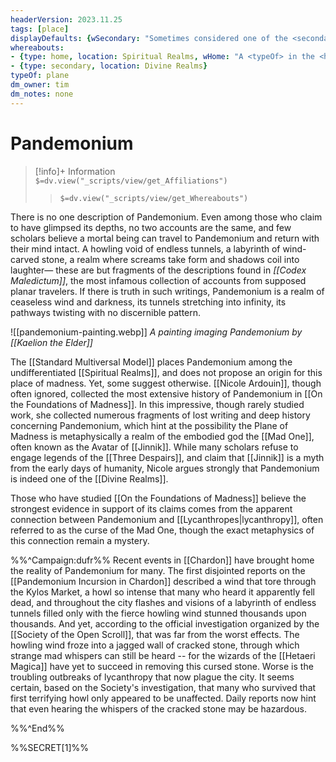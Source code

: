 ```yaml
---
headerVersion: 2023.11.25
tags: [place]
displayDefaults: {wSecondary: "Sometimes considered one of the <secondary:1>"}
whereabouts: 
- {type: home, location: Spiritual Realms, wHome: "A <typeOf> in the <home:1>"}
- {type: secondary, location: Divine Realms}
typeOf: plane
dm_owner: tim
dm_notes: none
---
```

# Pandemonium
>[!info]+ Information  
> `$=dv.view("_scripts/view/get_Affiliations")`  
>> `$=dv.view("_scripts/view/get_Whereabouts")`

There is no one description of  Pandemonium. Even among those who claim to have glimpsed its depths, no two accounts are the same, and few scholars believe a mortal being can travel to Pandemonium and return with their mind intact. A howling void of endless tunnels, a labyrinth of wind-carved stone, a realm where screams take form and shadows coil into laughter— these are but fragments of the descriptions found in _[[Codex Maledictum]]_, the most infamous collection of accounts from supposed planar travelers. If there is truth in such writings, Pandemonium is a realm of ceaseless wind and darkness, its tunnels stretching into infinity, its pathways twisting with no discernible pattern. 

![[pandemonium-painting.webp]]
*A painting imaging Pandemonium by [[Kaelion the Elder]]*

The [[Standard Multiversal Model]] places Pandemonium among the undifferentiated [[Spiritual Realms]], and does not propose an origin for this place of madness. Yet, some suggest otherwise. [[Nicole Ardouin]], though often ignored, collected the most extensive history of Pandemonium in [[On the Foundations of Madness]]. In this impressive, though rarely studied work, she collected numerous fragments of lost writing and deep history concerning Pandemonium, which hint at the possibility the Plane of Madness is metaphysically a realm of the embodied god the [[Mad One]], often known as the Avatar of [[Jinnik]]. While many scholars refuse to engage legends of the [[Three Despairs]], and claim that [[Jinnik]] is a myth from the early days of humanity, Nicole argues strongly that Pandemonium is indeed one of the [[Divine Realms]]. 

Those who have studied [[On the Foundations of Madness]] believe the strongest evidence in support of its claims comes from the apparent connection between Pandemonium and [[Lycanthropes|lycanthropy]], often referred to as the curse of the Mad One, though the exact metaphysics of this connection remain a mystery. 

%%^Campaign:dufr%%
Recent events in [[Chardon]] have brought home the reality of Pandemonium for many. The first disjointed reports on the [[Pandemonium Incursion in Chardon]] described a wind that tore through the Kylos Market, a howl so intense that many who heard it apparently fell dead, and throughout the city flashes and visions of a labyrinth of endless tunnels filled only with the fierce howling wind stunned thousands upon thousands. And yet, according to the official investigation organized by the [[Society of the Open Scroll]], that was far from the worst effects. The howling wind froze into a jagged wall of cracked stone, through which strange mad whispers can still be heard -- for the wizards of the [[Hetaeri Magica]] have yet to succeed in removing this cursed stone. Worse is the troubling outbreaks of lycanthropy that now plague the city. It seems certain, based on the Society's investigation, that many who survived that first terrifying howl only appeared to be unaffected. Daily reports now hint that even hearing the whispers of the cracked stone may be hazardous. 

%%^End%%


%%SECRET[1]%%
